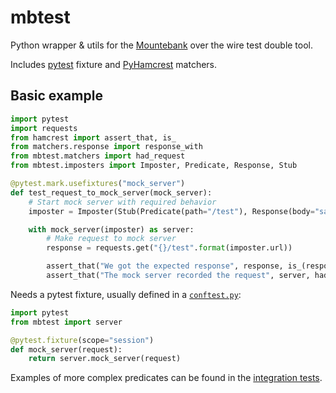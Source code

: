 # mbtest

Python wrapper & utils for the [Mountebank](http://www.mbtest.org/) over the wire test double tool.

Includes [pytest](https://pytest.org) fixture and [PyHamcrest](https://pyhamcrest.readthedocs.io) matchers.

## Basic example

```python
import pytest
import requests
from hamcrest import assert_that, is_
from matchers.response import response_with
from mbtest.matchers import had_request
from mbtest.imposters import Imposter, Predicate, Response, Stub

@pytest.mark.usefixtures("mock_server")
def test_request_to_mock_server(mock_server):
    # Start mock server with required behavior
    imposter = Imposter(Stub(Predicate(path="/test"), Response(body="sausages")), record_requests=True)

    with mock_server(imposter) as server:
        # Make request to mock server
        response = requests.get("{}/test".format(imposter.url))

        assert_that("We got the expected response", response, is_(response_with(status_code=200, body="sausages")))
        assert_that("The mock server recorded the request", server, had_request(path="/test", method="GET"))
```

Needs a pytest fixture, usually defined in a [`conftest.py`](https://docs.pytest.org/en/latest/fixture.html#fixture-function):

```python
import pytest
from mbtest import server

@pytest.fixture(scope="session")
def mock_server(request):
    return server.mock_server(request)
```

Examples of more complex predicates can be found in the [integration tests](tests/integration/).

